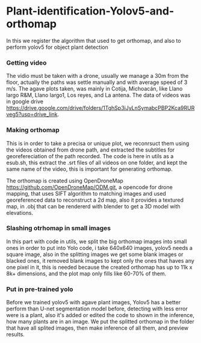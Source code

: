 # Plant-identification-Yolov5-and-orthomap
In this we register the algorithm that used to get orthomap, and also to perform yolov5 for object plant detection

### Getting video
The vidio must be taken with a drone, usually we manage a 30m from the floor, actually the paths was settle manually and with average speed of 3 m/s.
The agave plots taken, was mainly in Cotija, Michoacán, like Llano largo R&M, Llano largo1, Los reyes, and La antena. The data of videos was in google drive https://drive.google.com/drive/folders/1TghSp3iJyLnSymabcPBP2Kca9RURveg5?usp=drive_link.

### Making orthomap
This is in order to take a precisa or unique plot, we reconrsuct them using the videos obtained from drone path, and extracted the subtitles for georefereciation of the path recorded.
The code is here in utils as a esub.sh, this extract the .srt files of all videos on one folder, and kept the same name of the video, this is important for generating orthomap.

The orthomap is created using OpenDroneMap https://github.com/OpenDroneMap/ODM.git, a opencode for drone mapping, that uses SIFT algorithm to matching images and used georeferenced data to reconstruct a 2d map, also it provides
a textured map, in .obj that can be rendererd with blender to get a 3D model with elevations.

### Slashing otrhomap in small images
In this part with code in utils, we split the big orthomap images into small ones in order to put into Yolo code, i take 640x640 images, yolov5 needs a square image, also in the splitting images we get some blank images or blacked ones, 
it removed blank images to kept only the ones that haves any one pixel in it, this is needed because the created orthomap has up to 11k x 8k+ dimensions, and the plot map only fills like 60-70% of them.

### Put in pre-trained yolo
Before we trained yolov5 with agave plant images, Yolov5 has a better perform than U-net segmentation model before, detecting with less error were is a plant, also it's added or edited the code to shown in the inference, how many
plants are in an image. We put the splitted orthomap in the folder that have all splited images, then make inference of all them, and preview results.
